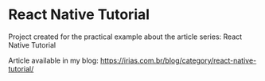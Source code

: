 # React Native Tutorial

Project created for the practical example about the article series: React Native Tutorial

Article available in my blog: https://irias.com.br/blog/category/react-native-tutorial/
